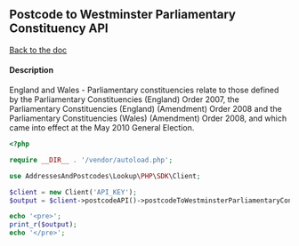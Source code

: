 ## Postcode to Westminster Parliamentary Constituency API

[Back to the doc](../README.md)

#### Description

England and Wales - Parliamentary constituencies relate to those defined by the Parliamentary Constituencies (England) Order 2007, the Parliamentary Constituencies (England) (Amendment) Order 2008 and the Parliamentary Constituencies (Wales) (Amendment) Order 2008, and which came into effect at the May 2010 General Election.

```php
<?php

require __DIR__ . '/vendor/autoload.php';

use AddressesAndPostcodes\Lookup\PHP\SDK\Client;

$client = new Client('API_KEY');
$output = $client->postcodeAPI()->postcodeToWestminsterParliamentaryConstituencyAPI('ab101ab');

echo '<pre>';
print_r($output);
echo '</pre>';
```